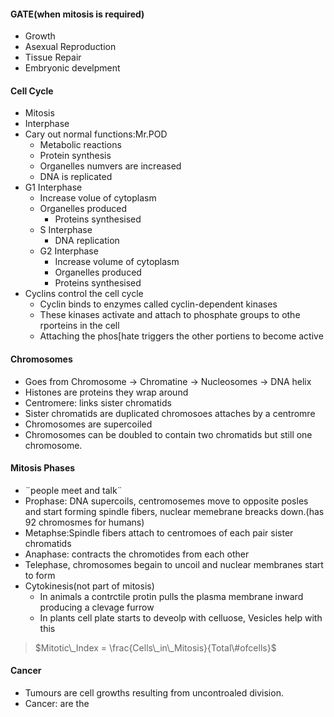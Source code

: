 #### GATE(when mitosis is required)
 - Growth
 - Asexual Reproduction
 - Tissue Repair
 - Embryonic develpment
#### Cell Cycle
 - Mitosis
 - Interphase
 - Cary out normal functions:Mr.POD
	 - Metabolic reactions
	 - Protein synthesis
	 - Organelles numvers are increased
	 - DNA is replicated
 - G1 Interphase
	 - Increase volue of cytoplasm
	 - Organelles produced
		 - Proteins synthesised
	 - S Interphase
		 - DNA replication
	 - G2 Interphase
		 - Increase volume of cytoplasm
		 - Organelles produced
		 - Proteins synthesised
 - Cyclins control the cell cycle
	 - Cyclin binds to enzymes called cyclin-dependent kinases
	 - These kinases activate and attach to phosphate groups to othe rporteins in the cell
	 - Attaching the phos[hate triggers the other portiens to become active
#### Chromosomes
 - Goes from Chromosome -> Chromatine -> Nucleosomes ->  DNA helix
 - Histones are proteins they wrap around
 - Centromere: links sister chromatids
 - Sister chromatids are duplicated chromosoes attaches by a centromre
 - Chromosomes are supercoiled 
 - Chromosomes can be doubled to contain two chromatids but still one chromosome.
#### Mitosis Phases
 - ¨people meet and talk¨
 - Prophase: DNA supercoils, centromosemes move to opposite posles and start forming spindle fibers, nuclear memebrane breacks down.(has 92 chromosmes for humans)
 - Metaphse:Spindle fibers attach to centromoes of each pair sister chromatids
 - Anaphase: contracts the chromotides from each other
 - Telephase, chromosomes begain to uncoil and nuclear membranes start to form
 - Cytokinesis(not part of mitosis)
	 - In animals a contrctile protin pulls the plasma membrane inward producing a clevage furrow
	 - In plants cell plate starts to deveolp with celluose, Vesicles help with this

 > $Mitotic\_Index = \frac{Cells\_in\_Mitosis}{Total\#ofcells}$

#### Cancer
 - Tumours are cell growths resulting from uncontroaled division.
 - Cancer: are the 
<!--stackedit_data:
eyJoaXN0b3J5IjpbNTk1NzAzMjE0LC05MzA2MDAxOTksLTE5Nj
Q3NDAwNjYsMjE0MDEwNzc3NCwtMTgxNTk2MTQxOSw5MjYxMDE1
MjUsMTQwMzQ4NjI4NywtMzQwMTUzNzY0LDEyMTYyMTYwMzQsMz
YwNjY0MjE5XX0=
-->